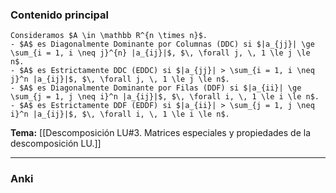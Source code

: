 ### Contenido principal

```ad-Formal
Consideramos $A \in \mathbb R^{n \times n}$.
- $A$ es Diagonalmente Dominante por Columnas (DDC) si $|a_{jj}| \ge \sum_{i = 1, i \neq j}^{n} |a_{ij}|$, $\, \forall j, \, 1 \le j \le n$.
- $A$ es Estrictamente DDC (EDDC) si $|a_{jj}| > \sum_{i = 1, i \neq j}^n |a_{ij}|$, $\, \forall j, \, 1 \le j \le n$.
- $A$ es Diagonalmente Dominante por Filas (DDF) si $|a_{ii}| \ge \sum_{j = 1, j \neq i}^n |a_{ij}|$, $\, \forall i, \, 1 \le i \le n$.
- $A$ es Estrictamente DDF (EDDF) si $|a_{ii}| > \sum_{j = 1, j \neq i}^n |a_{ij}|$, $\, \forall i, \, 1 \le i \le n$.
```

**Tema:** [[Descomposición LU#3. Matrices especiales y propiedades de la descomposición LU.]]

---
### Anki
